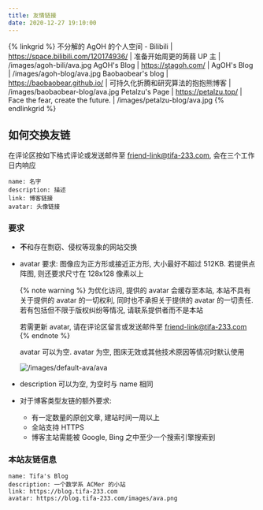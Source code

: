 ```yaml
---
title: 友情链接
date: 2020-12-27 19:10:00
---
```


{% linkgrid %}
不分解的 AgOH 的个人空间 - Bilibili | https://space.bilibili.com/120174936/ | 准备开始周更的蒟蒻 UP 主 | /images/agoh-bili/ava.jpg
AgOH's Blog | https://stagoh.com/ | AgOH's Blog | /images/agoh-blog/ava.jpg
Baobaobear's blog | https://baobaobear.github.io/ | 可持久化折腾和研究算法的抱抱熊博客 | /images/baobaobear-blog/ava.jpg
Petalzu's Page | https://petalzu.top/ | Face the fear, create the future. | /images/petalzu-blog/ava.jpg
{% endlinkgrid %}

## 如何交换友链

在评论区按如下格式评论或发送邮件至 <friend-link@tifa-233.com>, 会在三个工作日内响应

```text
name: 名字
description: 描述
link: 博客链接
avatar: 头像链接
```

### 要求

- **不**和存在剽窃、侵权等现象的网站交换
- avatar 要求: 图像应为正方形或接近正方形, 大小最好不超过 512KB. 若提供点阵图, 则还要求尺寸在 128x128 像素以上

  {% note warning %}
  为优化访问, 提供的 avatar 会缓存至本站, 本站不具有关于提供的 avatar 的一切权利, 同时也不承担关于提供的 avatar 的一切责任. 若有包括但不限于版权纠纷等情况, 请联系提供者而不是本站

  若需更新 avatar, 请在评论区留言或发送邮件至 <friend-link@tifa-233.com>
  {% endnote %}

  avatar 可以为空. avatar 为空, 图床无效或其他技术原因等情况时默认使用

  ![/images/default-ava/ava](/images/default-ava/ava.png)

- description 可以为空, 为空时与 name 相同
- 对于博客类型友链的额外要求:
  - 有一定数量的原创文章, 建站时间一周以上
  - 全站支持 HTTPS
  - 博客主站需能被 Google, Bing 之中至少一个搜索引擎搜索到

### 本站友链信息

```text
name: Tifa's Blog
description: 一个数学系 ACMer 的小站
link: https://blog.tifa-233.com
avatar: https://blog.tifa-233.com/images/ava.png
```
